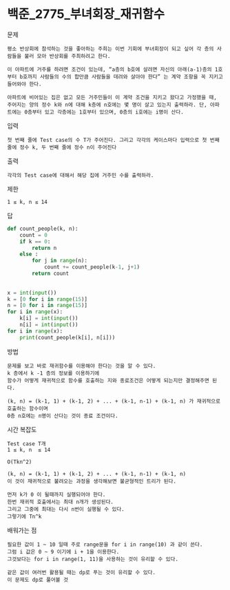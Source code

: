 # 백준_2775_부녀회장_재귀함수


문제 

    평소 반상회에 참석하는 것을 좋아하는 주희는 이번 기회에 부녀회장이 되고 싶어 각 층의 사람들을 불러 모아 반상회를 주최하려고 한다.

    이 아파트에 거주를 하려면 조건이 있는데, “a층의 b호에 살려면 자신의 아래(a-1)층의 1호부터 b호까지 사람들의 수의 합만큼 사람들을 데려와 살아야 한다” 는 계약 조항을 꼭 지키고 들어와야 한다.

    아파트에 비어있는 집은 없고 모든 거주민들이 이 계약 조건을 지키고 왔다고 가정했을 때, 주어지는 양의 정수 k와 n에 대해 k층에 n호에는 몇 명이 살고 있는지 출력하라. 단, 아파트에는 0층부터 있고 각층에는 1호부터 있으며, 0층의 i호에는 i명이 산다.

입력

    첫 번째 줄에 Test case의 수 T가 주어진다. 그리고 각각의 케이스마다 입력으로 첫 번째 줄에 정수 k, 두 번째 줄에 정수 n이 주어진다



출력

    각각의 Test case에 대해서 해당 집에 거주민 수를 출력하라.

제한

    1 ≤ k, n ≤ 14


답
```python
def count_people(k, n):
    count = 0
    if k == 0:
        return n
    else :
        for j in range(n):
            count += count_people(k-1, j+1)
        return count
    
    
x = int(input())
k = [0 for i in range(15)]
n = [0 for i in range(15)]
for i in range(x):
    k[i] = int(input())
    n[i] = int(input())
for i in range(x):
    print(count_people(k[i], n[i]))
```


      
방법
    
    문제를 보고 바로 재귀함수를 이용해야 한다는 것을 알 수 있다.
    k 층에서 k -1 층의 정보를 이용하기에 
    함수가 어떻게 재귀적으로 함수를 호출하는 지와 종료조건은 어떻게 되는지만 결정해주면 된다.

    (k, n) = (k-1, 1) + (k-1, 2) + ... + (k-1, n-1) + (k-1, n) 가 재귀적으로 호출하는 함수이며
    0층 n호에는 n명이 산다는 것이 종료 조건이다. 

    

시간 복잡도
    
    Test case T개
    1 ≤ k, n  ≤ 14 

    O(Tkn^2)
    
    (k, n) = (k-1, 1) + (k-1, 2) + ... + (k-1, n-1) + (k-1, n)
    이 것이 재귀적으로 불려오는 과정을 생각해보면 불균형적인 트리가 된다.

    먼저 k가 0 이 될때까지 실행되어야 한다.
    한번 재귀적 호출에서는 최대 n개가 생성된다.
    그리고 그중에 최대는 다시 n번이 실행될 수 있다.
    그렇기에 Tn^k
    
        
    
배워가는 점
    
    필요한 값이 1 ~ 10 일때 주로 range문을 for i in range(10) 과 같이 쓴다. 
    그럼 i 값은 0 ~ 9 이기에 i + 1을 이용한다. 
    그것보다는 for i in range(1, 11)을 사용하는 것이 유리할 수 있다. 

    같은 값이 여러번 활용될 때는 dp로 푸는 것이 유리할 수 있다.
    이 문제도 dp로 풀어볼 것
